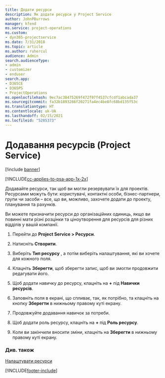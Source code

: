 ```yaml
---
title: Додати ресурси
description: Як додати ресурси у Project Service
author: JohnPBurrows
manager: kfend
ms.service: project-operations
ms.custom:
- dyn365-projectservice
ms.date: 7/31/2018
ms.topic: article
ms.author: ruhercul
audience: Admin
search.audienceType:
- admin
- customizer
- enduser
search.app:
- D365CE
- D365PS
- ProjectOperations
ms.openlocfilehash: 9ec7ac38475269f472f97f4537cfcdf1abcada37
ms.sourcegitcommit: fa32b1893286f20271fa4ec4be8fc68bd135f53c
ms.translationtype: HT
ms.contentlocale: uk-UA
ms.lasthandoff: 02/15/2021
ms.locfileid: "5285373"
---
```

# <a name="add-resources-project-service"></a>Додавання ресурсів (Project Service)

[!include [banner](../includes/psa-now-project-operations.md)]

[!INCLUDE[cc-applies-to-psa-app-1x-2x](../includes/cc-applies-to-psa-app-1x-2x.md)]

Додавайте ресурси, так щоб ви могли резервувати їх для проектів. Ресурсами можуть бути: користувачі, контактні особи, бізнес-партнери, групи чи засоби – все, що ви, можливо, захочете додати до проекту, планування та рахунків.  
  
Ви можете призначити ресурси до організаційних одиниць, якщо ви повинні мати різні розцінки та ціноутворення для ресурсів для різних відділів у вашій компанії.  
  
1.  Перейти до **Project Service > Ресурси**.  
  
2.  Натисніть **Створити**.  
  
3.  Виберіть **Тип ресурсу** , а потім виберіть налаштування, які ви хочете для кожного поля.  
  
4.  Клацніть **Зберегти**, щоб зберегти запис, щоб ви змогли продовжити редагувати його.  
  
5.  Щоб додати навичку до ресурсу, клацніть на **+** під **Навички ресурсів**.  
  
6.  Заповніть поля в екрані, що спливає, так, як потрібно, та клацніть на кнопку **Зберегти** в нижньому правому куті екрану.  
  
7.  Продовжуйте додавання навичок за потреби.  
  
8.  Щоб додати роль ресурсу, клацніть на **+** під **Роль ресурсу**.  
  
9. Коли ви закінчили вносити зміни, клацніть на **Зберегти** в нижньому правому куті екрану.  
  
### <a name="see-also"></a>Див. також  
 [Налаштувати ресурси](../psa/set-up-resources.md)


[!INCLUDE[footer-include](../includes/footer-banner.md)]